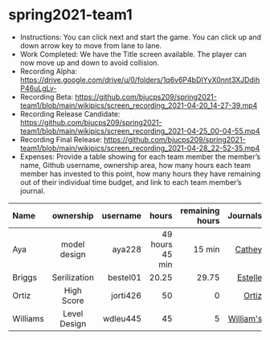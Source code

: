 # spring2021-team1
 
 
- Instructions: You can click next and start the game. You can click up and down arrow key to move from lane to lane.
- Work Completed: We have the Title screen available. The player can now move up and down to avoid collision. 
- Recording Alpha: https://drive.google.com/drive/u/0/folders/1q6v6P4bDIYyX0nnt3XJDdihP46uLgLv-
- Recording Beta: https://github.com/bjucps209/spring2021-team1/blob/main/wikipics/screen_recording_2021-04-20_14-27-39.mp4
- Recording Release Candidate: https://github.com/bjucps209/spring2021-team1/blob/main/wikipics/screen_recording_2021-04-25_00-04-55.mp4 
- Recording Final Release: https://github.com/bjucps209/spring2021-team1/blob/main/wikipics/screen_recording_2021-04-28_22-52-35.mp4
- Expenses: Provide a table showing for each team member the member’s name, Github username, ownership area, how many hours each team member has invested to this point, how many hours they have remaining out of their individual time budget, and link to each team member’s journal.

| Name |ownership |username | hours | remaining hours | Journals |
| :----------- | :-----------: |--------:| --------:| --------:| --------:| 
|Aya | model design|aya228| 49 hours 45 min | 15 min | [Cathey](https://github.com/bjucps209/spring2021-team1/wiki/CatheyJournal)|
|Briggs |Serilization| bestel01 | 20.25 |  29.75 | [Estelle](https://github.com/bjucps209/spring2021-team1/wiki/EstelleJournal)|
|Ortiz|High Score| jorti426 | 50 | 0 | [Ortiz](https://github.com/bjucps209/spring2021-team1/wiki/OrtizJournal)|
|Williams | Level Design | wdleu445 |45|5| [William's](https://github.com/bjucps209/spring2021-team1/wiki/Williams'sJournal)|


